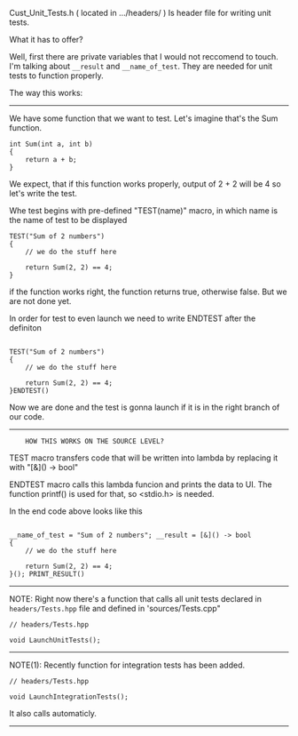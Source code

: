 Cust_Unit_Tests.h ( located in .../headers/ ) Is header file for writing unit tests.

What it has to offer?

Well, first there are private variables that I would not reccomend to touch.
I'm talking about `__result` and `__name_of_test`.
They are needed for unit tests to function properly.

The way this works:

--------------------------------------------------------------------------------

We have some function that we want to test.
Let's imagine that's the Sum function.

~~~~~~~~~~~~~~~~~~~~~~~~~~~~~~~~~~~~~~~~~~~~~~~~~~~~~~~~~~~~~~~~~~~~~~~~~~~~~~~~
int Sum(int a, int b)
{
	return a + b;
}

~~~~~~~~~~~~~~~~~~~~~~~~~~~~~~~~~~~~~~~~~~~~~~~~~~~~~~~~~~~~~~~~~~~~~~~~~~~~~~~~

We expect, that if this function works properly, output of 2 + 2 will be 4
so let's write the test.

Whe test begins with pre-defined "TEST(name)" macro, in which name is the
name of test to be displayed

~~~~~~~~~~~~~~~~~~~~~~~~~~~~~~~~~~~~~~~~~~~~~~~~~~~~~~~~~~~~~~~~~~~~~~~~~~~~~~~~
TEST("Sum of 2 numbers")
{
	// we do the stuff here
	
	return Sum(2, 2) == 4;
}

~~~~~~~~~~~~~~~~~~~~~~~~~~~~~~~~~~~~~~~~~~~~~~~~~~~~~~~~~~~~~~~~~~~~~~~~~~~~~~~~

if the function works right, the function returns true, otherwise false.
But we are not done yet.

In order for test to even launch we need to write ENDTEST after the definiton

~~~~~~~~~~~~~~~~~~~~~~~~~~~~~~~~~~~~~~~~~~~~~~~~~~~~~~~~~~~~~~~~~~~~~~~~~~~~~~~~

TEST("Sum of 2 numbers")
{
	// we do the stuff here

	return Sum(2, 2) == 4;
}ENDTEST()

~~~~~~~~~~~~~~~~~~~~~~~~~~~~~~~~~~~~~~~~~~~~~~~~~~~~~~~~~~~~~~~~~~~~~~~~~~~~~~~~

Now we are done and the test is gonna launch if it is in the right branch of
our code.

--------------------------------------------------------------------------------

		HOW THIS WORKS ON THE SOURCE LEVEL?

TEST macro transfers code that will be written into lambda by replacing it
with "\[&]() -> bool"

ENDTEST macro calls this lambda funcion and prints the data to UI. The function
printf() is used for that, so <stdio.h> is needed.

In the end code above looks like this

~~~~~~~~~~~~~~~~~~~~~~~~~~~~~~~~~~~~~~~~~~~~~~~~~~~~~~~~~~~~~~~~~~~~~~~~~~~~~~~~

__name_of_test = "Sum of 2 numbers"; __result = [&]() -> bool
{
	// we do the stuff here

	return Sum(2, 2) == 4;
}(); PRINT_RESULT()

~~~~~~~~~~~~~~~~~~~~~~~~~~~~~~~~~~~~~~~~~~~~~~~~~~~~~~~~~~~~~~~~~~~~~~~~~~~~~~~~

--------------------------------------------------------------------------------
NOTE:
	Right now there's a function that calls all unit tests declared in
	`headers/Tests.hpp` file and defined in 'sources/Tests.cpp"

~~~~~~~~~~~~~~~~~~~~~~~~~~~~~~~~~~~~~~~~~~~~~~~~~~~~~~~~~~~~~~~~~~~~~~~~~~~~~~~~
// headers/Tests.hpp
	
void LaunchUnitTests();
~~~~~~~~~~~~~~~~~~~~~~~~~~~~~~~~~~~~~~~~~~~~~~~~~~~~~~~~~~~~~~~~~~~~~~~~~~~~~~~~

--------------------------------------------------------------------------------

NOTE(1):
	Recently function for integration tests has been added.

~~~~~~~~~~~~~~~~~~~~~~~~~~~~~~~~~~~~~~~~~~~~~~~~~~~~~~~~~~~~~~~~~~~~~~~~~~~~~~~~
// headers/Tests.hpp

void LaunchIntegrationTests();
~~~~~~~~~~~~~~~~~~~~~~~~~~~~~~~~~~~~~~~~~~~~~~~~~~~~~~~~~~~~~~~~~~~~~~~~~~~~~~~~

It also calls automaticly.
	
--------------------------------------------------------------------------------
